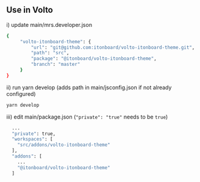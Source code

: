 
## Use in Volto

i) update main/mrs.developer.json
```bash
{
     "volto-itonboard-theme": {
         "url": "git@github.com:itonboard/volto-itonboard-theme.git",
         "path": "src",
         "package": "@itonboard/volto-itonboard-theme",
         "branch": "master"
     }
}
```

ii) run yarn develop (adds path in main/jsconfig.json if not already configured)
```bash
yarn develop
```
iii) edit main/package.json (`"private": "true"` needs to be `true`)
```bash
  ...
  "private": true,
  "workspaces": [
    "src/addons/volto-itonboard-theme"
  ],
  "addons": [
    ...
    "@itonboard/volto-itonboard-theme"
  ]
```
